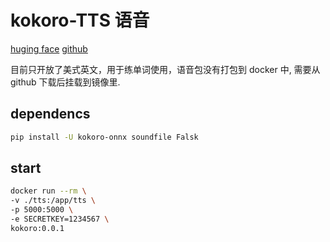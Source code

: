 # kokoro-TTS 语音

[huging face](https://huggingface.co/spaces/hexgrad/Kokoro-TTS)
[github](https://github.com/thewh1teagle/kokoro-onnx)

目前只开放了美式英文，用于练单词使用，语音包没有打包到 docker 中, 需要从 github 下载后挂载到镜像里.

## dependencs

```sh
pip install -U kokoro-onnx soundfile Falsk
```

## start

```sh
docker run --rm \
-v ./tts:/app/tts \
-p 5000:5000 \
-e SECRETKEY=1234567 \
kokoro:0.0.1

```
